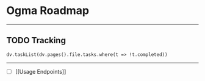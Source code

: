 # Ogma Roadmap

---

## TODO Tracking

```dataviewjs
dv.taskList(dv.pages().file.tasks.where(t => !t.completed))
```

---

- [ ] [[Usage Endpoints]]